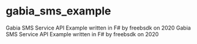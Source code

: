 # gabia_sms_example
Gabia SMS Service API Example written in F# by freebsdk on 2020
Gabia SMS Service API Example written in F# by freebsdk on 2020

